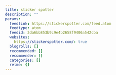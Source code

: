 ```yaml
---
title: sticker spotter
description: ""
params:
  feedlink: https://stickerspotter.com/feed.atom
  feedtype: atom
  feedid: 3da6bb853b9c9e4b2658f9406a542cba
  websites:
    https://stickerspotter.com/: true
  blogrolls: []
  recommended: []
  recommender: []
  categories: []
  relme: {}
---
```

